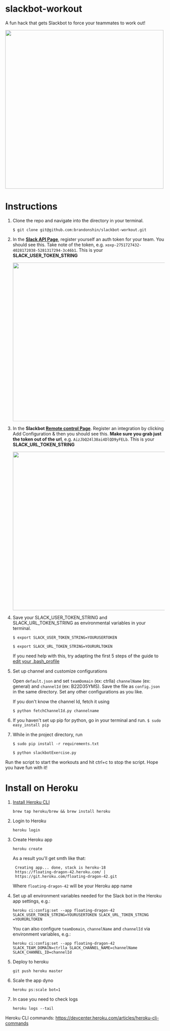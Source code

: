 # slackbot-workout
A fun hack that gets Slackbot to force your teammates to work out!

<img src = "https://ctrlla-blog.s3.amazonaws.com/2015/Jun/Screen_Shot_2015_06_10_at_5_57_55_PM-1433984292189.png" width = 500>


# Instructions

1. Clone the repo and navigate into the directory in your terminal.

    `$ git clone git@github.com:brandonshin/slackbot-workout.git`

2. In the **[Slack API Page](https://api.slack.com/docs/oauth-test-tokens)**, register yourself an auth token for your team. You should see this. Take note of the token, e.g. `xoxp-2751727432-4028172038-5281317294-3c46b1`. This is your **SLACK_USER_TOKEN_STRING**

    <img src="http://i.imgur.com/RZqDRbL.png" width = 500>

3. In the **Slackbot [Remote control Page](https://slack.com/apps/A0F81R8ET-slackbot)**. Register an integration by clicking Add Configuration & then you should see this. __Make sure you grab just the token out of the url__, e.g. `AizJbQ24l38ai4DlQD9yFELb`. This is your **SLACK_URL_TOKEN_STRING**

    <img src="https://ctrlla-blog.s3.amazonaws.com/2015/Jun/Screen_Shot_2015_06_03_at_8_44_00_AM-1433557565175.png" width = 500>

4. Save your SLACK_USER_TOKEN_STRING and SLACK_URL_TOKEN_STRING as environmental variables in your terminal.

    `$ export SLACK_USER_TOKEN_STRING=YOURUSERTOKEN`

    `$ export SLACK_URL_TOKEN_STRING=YOURURLTOKEN`

    If you need help with this, try adapting the first 5 steps of the guide to [edit your .bash_profile](http://natelandau.com/my-mac-osx-bash_profile/)

5. Set up channel and customize configurations

    Open `default.json` and set `teamDomain` (ex: ctrlla) `channelName` (ex: general) and `channelId` (ex: B22D35YMS). Save the file as `config.json` in the same directory. Set any other configurations as you like.

    If you don't know the channel Id, fetch it using

    `$ python fetchChannelId.py channelname`

6. If you haven't set up pip for python, go in your terminal and run.
`$ sudo easy_install pip`

7. While in the project directory, run

    `$ sudo pip install -r requirements.txt`

    `$ python slackbotExercise.py`

Run the script to start the workouts and hit ctrl+c to stop the script. Hope you have fun with it!

# Install on Heroku

1. [Install Heroku CLI](https://devcenter.heroku.com/articles/heroku-cli#download-and-install)

    `brew tap heroku/brew && brew install heroku`

2. Login to Heroku

    `heroku login`
    
3. Create Heroku app

    `heroku create`
    
    As a result you'll get smth like that:
    
    ```
     Creating app... done, stack is heroku-18
     https://floating-dragon-42.heroku.com/ |
     https://git.heroku.com/floating-dragon-42.git
    ```
   
   Where `floating-dragon-42` will be your Heroku app name
    
4. Set up all environment variables needed for the Slack bot in the Heroku app settings, e.g.:

    `heroku ci:config:set --app floating-dragon-42 SLACK_USER_TOKEN_STRING=YOURUSERTOKEN SLACK_URL_TOKEN_STRING
    =YOURURLTOKEN`
    
    You can also configure `teamDomain`, `channelName` and `channelId` via environment variables, e.g.:
    
    `heroku ci:config:set --app floating-dragon-42 SLACK_TEAM_DOMAIN=ctrlla SLACK_CHANNEL_NAME=channelName
     SLACK_CHANNEL_ID=channelId`

5. Deploy to heroku

    `git push heroku master`        

6. Scale the app dyno

    `heroku ps:scale bot=1`

7. In case you need to check logs 

    `heroku logs --tail`

Heroku CLI commands: https://devcenter.heroku.com/articles/heroku-cli-commands
